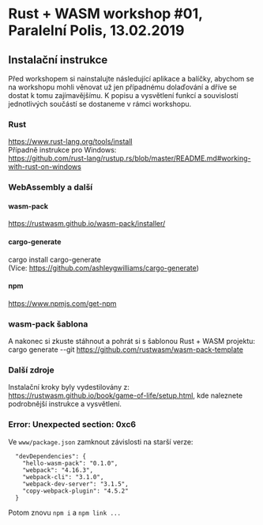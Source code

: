 # Rust + WASM workshop #01, Paralelní Polis, 13.02.2019
 
 ## Instalační instrukce
 Před workshopem si nainstalujte následující aplikace a balíčky, abychom se na workshopu mohli věnovat už jen případnému dolaďování a dříve se dostat k tomu zajímavějšímu.
 K popisu a vysvětlení funkcí a souvislostí jednotlivých součástí se dostaneme v rámci workshopu.
  
 ### Rust  
 https://www.rust-lang.org/tools/install  
 Případně instrukce pro Windows:  
 https://github.com/rust-lang/rustup.rs/blob/master/README.md#working-with-rust-on-windows
  
 ### WebAssembly a další
 
 #### wasm-pack
 https://rustwasm.github.io/wasm-pack/installer/
  
 #### cargo-generate
 cargo install cargo-generate  
 (Více: https://github.com/ashleygwilliams/cargo-generate)
 
 #### npm
 https://www.npmjs.com/get-npm
 
 ### wasm-pack šablona
 A nakonec si zkuste stáhnout a pohrát si s šablonou Rust + WASM projektu:  
 cargo generate --git https://github.com/rustwasm/wasm-pack-template
  
 
 ### Další zdroje
 Instalační kroky byly vydestilovány z: https://rustwasm.github.io/book/game-of-life/setup.html, kde naleznete podrobnější instrukce a vysvětlení.

### Error: Unexpected section: 0xc6
Ve `www/package.json` zamknout závislosti na starší verze:

```
  "devDependencies": {
    "hello-wasm-pack": "0.1.0",
    "webpack": "4.16.3",
    "webpack-cli": "3.1.0",
    "webpack-dev-server": "3.1.5",
    "copy-webpack-plugin": "4.5.2"
  }
```

Potom znovu `npm i` a `npm link ...`
